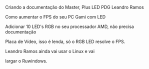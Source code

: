 Criando a documentação do Master, Plus LED PDG Leandro Ramos

Como aumentar o FPS do seu PC Gami com LED

Adicionar 10 LED's RGB no seu processador AMD, não precisa documentação

Placa de Vídeo, isso é lenda, só o RGB LED resolve o FPS.

Leandro Ramos ainda vai usar o Linux e vai

largar o Ruwindows.